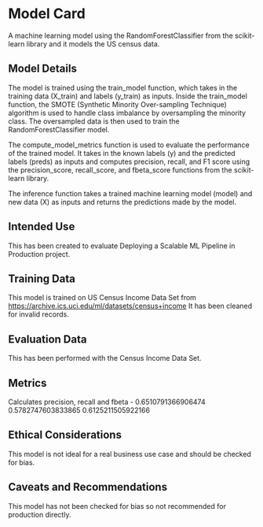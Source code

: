 # Model Card


A machine learning model using the RandomForestClassifier from the scikit-learn library and it models the US census data.


## Model Details
 The model is trained using the train_model function, which takes in the training data (X_train) and labels (y_train) as inputs. Inside the train_model function, the SMOTE (Synthetic Minority Over-sampling Technique) algorithm is used to handle class imbalance by oversampling the minority class. The oversampled data is then used to train the RandomForestClassifier model.

The compute_model_metrics function is used to evaluate the performance of the trained model. It takes in the known labels (y) and the predicted labels (preds) as inputs and computes precision, recall, and F1 score using the precision_score, recall_score, and fbeta_score functions from the scikit-learn library.

The inference function takes a trained machine learning model (model) and new data (X) as inputs and returns the predictions made by the model.

## Intended Use
This has been created to evaluate Deploying a Scalable ML Pipeline in Production project.

## Training Data

This model is trained on US Census Income Data Set from https://archive.ics.uci.edu/ml/datasets/census+income
It has been cleaned for invalid records.

## Evaluation Data
This has been performed with the Census Income Data Set.

## Metrics
Calculates precision, recall and fbeta - 0.6510791366906474 0.5782747603833865 0.6125211505922166


## Ethical Considerations
This model is not ideal for a real business use case and should be checked for bias.

## Caveats and Recommendations
This model has not been checked for bias so not recommended for production directly.
